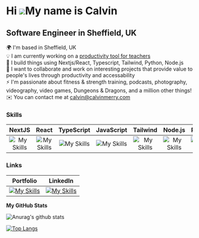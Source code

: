 <!-- ![Img banner](https://i.imgur.com/Fhk9Hdc.png) -->

Hi ![](https://user-images.githubusercontent.com/18350557/176309783-0785949b-9127-417c-8b55-ab5a4333674e.gif)My name is Calvin
==============================================================================================================================


Software Engineer in Sheffield, UK
---------------------------------------------

🌍 I'm based in Sheffield, UK </br>
💡 I am currently working on a [productivity tool for teachers](https://github.com/CodeByCalvin/wagollwizardai)</br>
🧠   I build things using Nextjs/React, Typescript, Tailwind, Python, Node.js</br>
🤝   I want to collaborate and work on interesting projects that provide value to people's lives through productivity and accessability</br>
⚡   I'm passionate about fitness & strength training, podcasts, photography, videography, video games, Dungeons & Dragons, and a million other things!</br>
✉️   You can contact me at [calvin@calvinmerry.com](mailto:calvin@calvinmerry.com)</br>
<!-- 🚀   I'm currently working on [a boutique flower shop website](http://github.com/CodeByCalvin/The-Flower-Collective-Website)</br> -->

### Skills

NextJS | React | TypeScript | JavaScript | Tailwind | Node.js | Python | Selenium | Figma
:----:|:-----:|:----------:|:----------:|:-------:|:-------:|:------:|:-------:|:-----:
![My Skills](https://skillicons.dev/icons?i=nextjs) | ![My Skills](https://skillicons.dev/icons?i=react) | ![My Skills](https://skillicons.dev/icons?i=typescript) | ![My Skills](https://skillicons.dev/icons?i=javascript) | ![My Skills](https://skillicons.dev/icons?i=tailwind) | ![My Skills](https://skillicons.dev/icons?i=nodejs) | ![My Skills](https://skillicons.dev/icons?i=python) | ![My Skills](https://skillicons.dev/icons?i=selenium) | ![My Skills](https://skillicons.dev/icons?i=figma)



### Links

Portfolio | LinkedIn | 
:----: | :----------: |
[![My Skills](https://skillicons.dev/icons?i=vscode)](https://calvinmerry.dev) | [![My Skills](https://skillicons.dev/icons?i=linkedin)](https://www.linkedin.com/in/calvin-merry) 


<b>My GitHub Stats</b>

![Anurag's github stats](https://github-readme-stats.vercel.app/api?username=CodeByCalvin)

[![Top Langs](https://github-readme-stats.vercel.app/api/top-langs/?username=anuraghazra&layout=compact)](https://github.com/anuraghazra/github-readme-stats)





